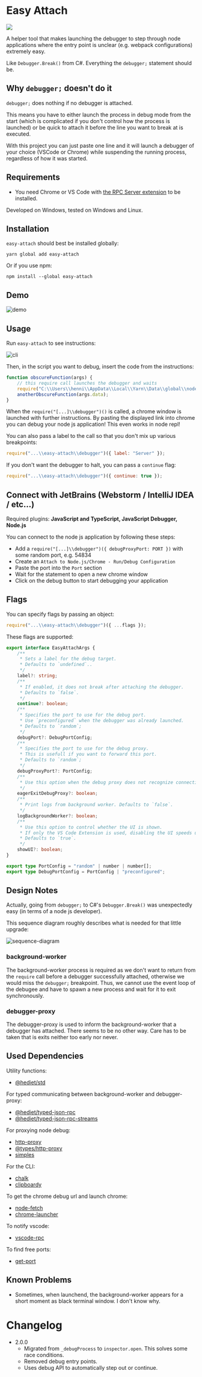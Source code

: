 # Easy Attach

[![](https://img.shields.io/twitter/follow/hediet_dev.svg?style=social)](https://twitter.com/intent/follow?screen_name=hediet_dev)

A helper tool that makes launching the debugger to step through node applications where the entry point is unclear (e.g. webpack configurations) extremely easy.

Like `Debugger.Break()` from C#. Everything the `debugger;` statement should be.

## Why `debugger;` doesn't do it

`debugger;` does nothing if no debugger is attached.

This means you have to either launch the process in debug mode from the start (which is complicated if you don't control how the process is launched) or be quick to attach it before the line you want to break at is executed.

With this project you can just paste one line and it will launch a debugger of your choice (VSCode or Chrome) while suspending the running process, regardless of how it was started.

## Requirements

-   You need Chrome or VS Code with [the RPC Server extension](https://marketplace.visualstudio.com/items?itemName=hediet.vscode-rpc-server) to be installed.

Developed on Windows, tested on Windows and Linux.

## Installation

`easy-attach` should best be installed globally:

```
yarn global add easy-attach
```

Or if you use npm:

```
npm install --global easy-attach
```

## Demo

![demo](docs/demo.gif)

## Usage

Run `easy-attach` to see instructions:

![cli](docs/cli.png)

Then, in the script you want to debug, insert the code from the instructions:

```js
function obscureFunction(args) {
	// this require call launches the debugger and waits
	require("C:\\Users\\henni\\AppData\\Local\\Yarn\\Data\\global\\node_modules\\easy-attach\\debugger")();
	anotherObscureFunction(args.data);
}
```

When the `require("[...]\\debugger")()` is called, a chrome window is launched with further instructions.
By pasting the displayed link into chrome you can debug your node js application!
This even works in node repl!

You can also pass a label to the call so that you don't mix up various breakpoints:

```js
require("...\\easy-attach\\debugger")({ label: "Server" });
```

If you don't want the debugger to halt, you can pass a `continue` flag:

```js
require("...\\easy-attach\\debugger")({ continue: true });
```

## Connect with JetBrains (Webstorm / IntelliJ IDEA / etc...)

Required plugins: **JavaScript and TypeScript, JavaScript Debugger, Node.js**

You can connect to the node js application by following these steps:

- Add a `require("[...]\\debugger")({ debugProxyPort: PORT })` with some random port, e.g. 54834
- Create an `Attach to Node.js/Chrome - Run/Debug Configuration`
- Paste the port into the `Port` section
- Wait for the statement to open a new chrome window
- Click on the debug button to start debugging your application

## Flags

You can specify flags by passing an object:

```js
require("...\\easy-attach\\debugger")({ ...flags });
```

These flags are supported:

```ts
export interface EasyAttachArgs {
	/**
	 * Sets a label for the debug target.
	 * Defaults to `undefined`..
	 */
	label?: string;
	/**
	 * If enabled, it does not break after attaching the debugger.
	 * Defaults to `false`.
	 */
	continue?: boolean;
	/**
	 * Specifies the port to use for the debug port.
	 * Use `preconfigured` when the debugger was already launched.
	 * Defaults to `random`;
	 */
	debugPort?: DebugPortConfig;
	/**
	 * Specifies the port to use for the debug proxy.
	 * This is usefull if you want to forward this port.
	 * Defaults to `random`;
	 */
	debugProxyPort?: PortConfig;
	/**
	 * Use this option when the debug proxy does not recognize connection attempts and does not close automatically. Defaults to `false`.
	 */
	eagerExitDebugProxy?: boolean;
	/**
	 * Print logs from background worker. Defaults to `false`.
	 */
	logBackgroundWorker?: boolean;
	/**
	 * Use this option to control whether the UI is shown.
	 * If only the VS Code Extension is used, disabling the UI speeds up the auto attach feature.
	 * Defaults to `true`.
	 */
	showUI?: boolean;
}

export type PortConfig = "random" | number | number[];
export type DebugPortConfig = PortConfig | "preconfigured";
```

## Design Notes

Actually, going from `debugger;` to C#'s `Debugger.Break()` was unexpectedly easy (in terms of a node js developer).

This sequence diagram roughly describes what is needed for that little upgrade:

![sequence-diagram](docs/exported/main/Main.png)

### background-worker

The background-worker process is required as we don't want to return from the `require` call before a debugger successfully attached, otherwise we would miss the `debugger;` breakpoint.
Thus, we cannot use the event loop of the debugee and have to spawn a new process and wait for it to exit synchronously.

### debugger-proxy

The debugger-proxy is used to inform the background-worker that a debugger has attached.
There seems to be no other way.
Care has to be taken that is exits neither too early nor never.

## Used Dependencies

Utility functions:

-   [@hediet/std](https://www.npmjs.com/package/@hediet/std)

For typed communicating between background-worker and debugger-proxy:

-   [@hediet/typed-json-rpc](https://www.npmjs.com/package/@hediet/typed-json-rpc)
-   [@hediet/typed-json-rpc-streams](https://www.npmjs.com/package/@hediet/typed-json-rpc-streams)

For proxying node debug:

-   [http-proxy](https://www.npmjs.com/package/http-proxy)
-   [@types/http-proxy](https://www.npmjs.com/package/@types/http-proxy)
-   [simples](https://www.npmjs.com/package/simples)

For the CLI:

-   [chalk](https://www.npmjs.com/package/chalk)
-   [clipboardy](https://www.npmjs.com/package/clipboardy)

To get the chrome debug url and launch chrome:

-   [node-fetch](https://www.npmjs.com/package/node-fetch)
-   [chrome-launcher](https://www.npmjs.com/package/chrome-launcher)

To notify vscode:

-   [vscode-rpc](https://www.npmjs.com/package/vscode-rpc)

To find free ports:

-   [get-port](https://www.npmjs.com/package/get-port)

## Known Problems

-   Sometimes, when launchend, the background-worker appears for a short moment as black terminal window. I don't know why.

# Changelog

-   2.0.0
    -   Migrated from `_debugProcess` to `inspector.open`. This solves some race conditions.
    -   Removed debug entry points.
    -   Uses debug API to automatically step out or continue.
